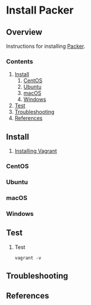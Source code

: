 # Install Packer

## Overview

Instructions for installing [Packer](http://packer.io/).

### Contents

1. [Install](#install)
    1. [CentOS](#centos)
    1. [Ubuntu](#ubuntu)
    1. [macOS](#macos)
    1. [Windows](#windows)
1. [Test](#test)
1. [Troubleshooting](#troubleshooting)
1. [References](#references)

## Install

1. [Installing Vagrant](https://www.vagrantup.com/docs/installation/)

### CentOS

### Ubuntu

### macOS

### Windows

## Test

1. Test

    ```console
    vagrant -v
    ```

## Troubleshooting

## References
